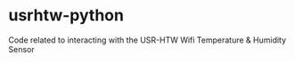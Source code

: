 usrhtw-python
=============

Code related to interacting with the USR-HTW Wifi Temperature &amp; Humidity Sensor
